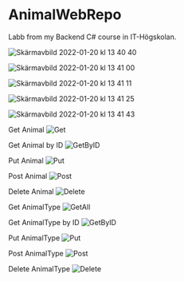 # AnimalWebRepo
Labb from my Backend C# course in IT-Högskolan.


![Skärmavbild 2022-01-20 kl  13 40 40](https://user-images.githubusercontent.com/71319396/150343281-6c36f352-1182-4ea1-baf3-c85ab7218a34.png)

![Skärmavbild 2022-01-20 kl  13 41 00](https://user-images.githubusercontent.com/71319396/150343312-9f2670d4-ff2b-406c-89bd-950c77338e5c.png)

![Skärmavbild 2022-01-20 kl  13 41 11](https://user-images.githubusercontent.com/71319396/150343316-b040ff89-b516-40bd-997e-2cd9e2bb9cd8.png)

![Skärmavbild 2022-01-20 kl  13 41 25](https://user-images.githubusercontent.com/71319396/150343328-4d1d95fb-0e3b-478b-bd65-04232048f19f.png)

![Skärmavbild 2022-01-20 kl  13 41 43](https://user-images.githubusercontent.com/71319396/150343347-a73d8080-bbce-45b7-a8d4-b0a424c6c0c4.png)


Get Animal
![Get](https://user-images.githubusercontent.com/71319396/150342891-d0a1b3cc-bf96-43fd-a042-cb527a16a7c0.png)

Get Animal by ID
![GetByID](https://user-images.githubusercontent.com/71319396/150342935-7be4a379-6f80-4b73-97dc-c9fef2e43d91.png)

Put Animal 
![Put](https://user-images.githubusercontent.com/71319396/150342916-368d367c-4309-4eda-93f9-4db89b547476.png)

Post Animal
![Post](https://user-images.githubusercontent.com/71319396/150342974-5864c140-ef3c-4079-84bc-c0d505c60c9f.png)

Delete Animal
![Delete](https://user-images.githubusercontent.com/71319396/150342980-d192ff73-2080-4d91-9c72-1d352d8bb4ec.png)

Get AnimalType
![GetAll](https://user-images.githubusercontent.com/71319396/150343103-11c850dc-e653-4491-bfeb-ad001bc99675.png)

Get AnimalType by ID
![GetByID](https://user-images.githubusercontent.com/71319396/150343125-48333cc3-18e1-436e-b0c9-b5a6701297b4.png)

Put AnimalType
![Put](https://user-images.githubusercontent.com/71319396/150343134-4f829767-80d2-4fc1-a06a-1d1610c2ca92.png)

Post AnimalType
![Post ](https://user-images.githubusercontent.com/71319396/150343140-36407474-61d9-4bba-8ad6-2d3a235b9fee.png)

Delete AnimalType
![Delete](https://user-images.githubusercontent.com/71319396/150343148-916db83d-62df-4658-837a-30428dfddc8a.png)
